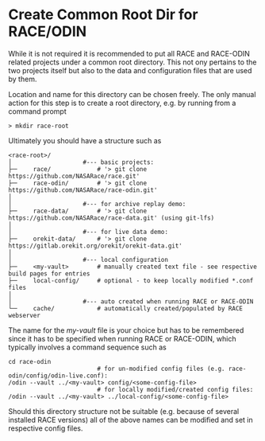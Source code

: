 # Create Common Root Dir for RACE/ODIN

While it is not required it is recommended to put all RACE and RACE-ODIN related projects under a common root directory.
This not ony pertains to the two projects itself but also to the data and configuration files that are used by them.

Location and name for this directory can be chosen freely. The only manual action for this step is to create a root
directory, e.g. by running from a command prompt

    > mkdir race-root

Ultimately you should have a structure such as

    <race-root>/
    │                    #--- basic projects:
    ├─╴    race/             # '> git clone https://github.com/NASARace/race.git'
    ├─╴    race-odin/        # '> git clone https://github.com/NASARace/race-odin.git'
    │
    │                    #--- for archive replay demo:
    ├─╴    race-data/        # '> git clone https://github.com/NASARace/race-data.git' (using git-lfs)
    │
    │                    #--- for live data demo:
    ├─╴    orekit-data/      # '> git clone https://gitlab.orekit.org/orekit/orekit-data.git'
    │
    │                    #--- local configuration
    ├─╴    <my-vault>        # manually created text file - see respective build pages for entries
    ├─╴    local-config/     # optional - to keep locally modified *.conf files 
    │
    │                    #--- auto created when running RACE or RACE-ODIN
    └─╴    cache/            # automatically created/populated by RACE webserver 

The name for the *my-vault* file is your choice but has to be remembered since it has to be specified when running
RACE or RACE-ODIN, which typically involves a command sequence such as

    cd race-odin  
                             # for un-modified config files (e.g. race-odin/config/odin-live.conf):
    /odin --vault ../<my-vault> config/<some-config-file>
                             # for locally modified/created config files:
    /odin --vault ../<my-vault> ../local-config/<some-config-file>

Should this directory structure not be suitable (e.g. because of several installed RACE versions) all of the
above names can be modified and set in respective config files.

                          
